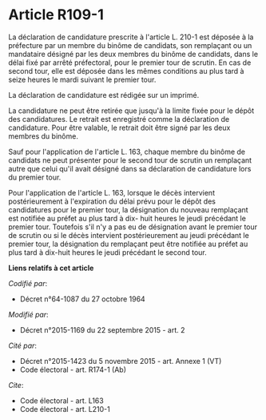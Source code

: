 # Article R109-1

La déclaration de candidature prescrite à l'article L. 210-1 est déposée à la préfecture par un membre du binôme de
candidats, son remplaçant ou un mandataire désigné par les deux membres du binôme de candidats, dans le délai fixé par arrêté
préfectoral, pour le premier tour de scrutin. En cas de second tour, elle est déposée dans les mêmes conditions au plus tard
à seize heures le mardi suivant le premier tour. 

La déclaration de candidature est rédigée sur un imprimé. 

La candidature ne peut être retirée que jusqu'à la limite fixée pour le dépôt des candidatures. Le retrait est enregistré
comme la déclaration de candidature. Pour être valable, le retrait doit être signé par les deux membres du binôme. 

Sauf pour l'application de l'article L. 163, chaque membre du binôme de candidats ne peut présenter pour le second tour de
scrutin un remplaçant autre que celui qu'il avait désigné dans sa déclaration de candidature lors du premier tour. 

Pour l'application de l'article L. 163, lorsque le décès intervient postérieurement à l'expiration du délai prévu pour le
dépôt des candidatures pour le premier tour, la désignation du nouveau remplaçant est notifiée au préfet au plus tard à dix-
huit heures le jeudi précédant le premier tour. Toutefois s'il n'y a pas eu de désignation avant le premier tour de scrutin
ou si le décès intervient postérieurement au jeudi précédant le premier tour, la désignation du remplaçant peut être notifiée
au préfet au plus tard à dix-huit heures le jeudi précédant le second tour.

**Liens relatifs à cet article**

_Codifié par_:

  - Décret n°64-1087 du 27 octobre 1964

_Modifié par_:

  - Décret n°2015-1169 du 22 septembre 2015 - art. 2

_Cité par_:

  - Décret n°2015-1423 du 5 novembre 2015 - art. Annexe 1 (VT)
  - Code électoral - art. R174-1 (Ab)

_Cite_:

  - Code électoral - art. L163
  - Code électoral - art. L210-1
